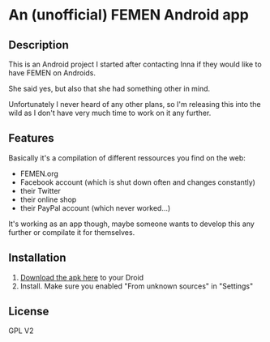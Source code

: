 # An (unofficial) FEMEN Android app

## Description

This is an Android project I started after contacting Inna if they would like to have FEMEN on Androids.

She said yes, but also that she had something other in mind.

Unfortunately I never heard of any other plans, so I'm releasing this into the wild as I don't have very much time to work on it any further.

## Features

Basically it's a compilation of different ressources you find on the
web:

* FEMEN.org
* Facebook account (which is shut down often and changes constantly)
* their Twitter
* their online shop
* their PayPal account (which never worked...)

It's working as an app though, maybe someone wants to develop this any
further or compilate it for themselves.

## Installation

1. [Download the apk here](https://github.com/aethyx/femen/releases) to your Droid
2. Install. Make sure you enabled "From unknown sources" in "Settings"

## License 

GPL V2
